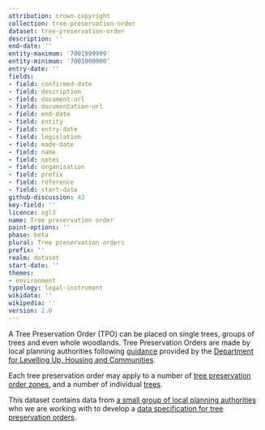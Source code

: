 ```yaml
---
attribution: crown-copyright
collection: tree-preservation-order
dataset: tree-preservation-order
description: ''
end-date: ''
entity-maximum: '7001999999'
entity-minimum: '7001000000'
entry-date: ''
fields:
- field: confirmed-date
- field: description
- field: document-url
- field: documentation-url
- field: end-date
- field: entity
- field: entry-date
- field: legislation
- field: made-date
- field: name
- field: notes
- field: organisation
- field: prefix
- field: reference
- field: start-date
github-discussion: 43
key-field: ''
licence: ogl3
name: Tree preservation order
paint-options: ''
phase: beta
plural: Tree preservation orders
prefix: ''
realm: dataset
start-date: ''
themes:
- environment
typology: legal-instrument
wikidata: ''
wikipedia: ''
version: 2.0
---
```


A Tree Preservation Order (TPO) can be placed on single trees, groups of trees and even whole woodlands. Tree Preservation Orders are made by local planning authorities following [guidance](https://www.gov.uk/guidance/tree-preservation-orders-and-trees-in-conservation-areas) provided by the [Department for Levelling Up, Housing and Communities](https://www.gov.uk/government/organisations/department-for-levelling-up-housing-and-communities).

Each tree preservation order may apply to a number of [tree preservation order zones](/dataset/tree-preservation-order-zone), and a number of individual [trees](/dataset/tree).

This dataset contains data from [a small group of local planning authorities](/about/) who we are working with to develop a [data specification for tree preservation orders](https://www.digital-land.info/guidance/specifications/tree-preservation-order).
